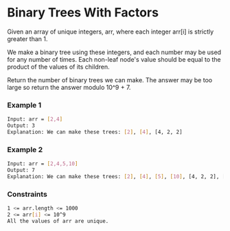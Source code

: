 # Binary Trees With Factors

Given an array of unique integers, arr, where each integer arr[i] is strictly greater than 1.

We make a binary tree using these integers, and each number may be used for any number of times. Each non-leaf node's value should be equal to the product of the values of its children.

Return the number of binary trees we can make. The answer may be too large so return the answer modulo 10^9 + 7.

### Example 1
```sh
Input: arr = [2,4]
Output: 3
Explanation: We can make these trees: [2], [4], [4, 2, 2]
```

### Example 2
```sh
Input: arr = [2,4,5,10]
Output: 7
Explanation: We can make these trees: [2], [4], [5], [10], [4, 2, 2], [10, 2, 5], [10, 5, 2].
```

### Constraints
```sh
1 <= arr.length <= 1000
2 <= arr[i] <= 10^9
All the values of arr are unique.
```
